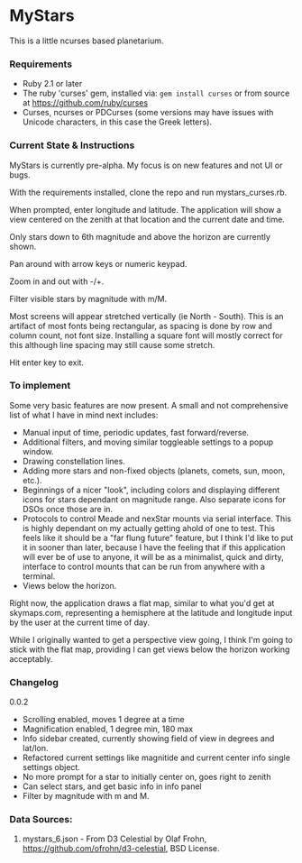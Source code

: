 # MyStars

This is a little ncurses based planetarium.

### Requirements

* Ruby 2.1 or later
* The ruby 'curses' gem, installed via:
  `gem install curses`
  or from source at https://github.com/ruby/curses
* Curses, ncurses or PDCurses (some versions may have issues with Unicode characters, in this case the Greek letters).

### Current State & Instructions

MyStars is currently pre-alpha.  My focus is on new features and not UI or bugs.

With the requirements installed, clone the repo and run mystars\_curses.rb.

When prompted, enter longitude and latitude.  The application will show a view centered on the zenith at that location and the current date and time.

Only stars down to 6th magnitude and above the horizon are currently shown.

Pan around with arrow keys or numeric keypad.

Zoom in and out with -/+.

Filter visible stars by magnitude with m/M.

Most screens will appear stretched vertically (ie North - South).  This is an artifact of most fonts being rectangular, as spacing is done by row and column count, not font size. Installing a square font will mostly correct for this although line spacing may still cause some stretch.

Hit enter key to exit.

### To implement

Some very basic features are now present.  A small and not comprehensive list of what I have in mind next includes:

* Manual input of time, periodic updates, fast forward/reverse.
* Additional filters, and moving similar toggleable settings to a popup window.
* Drawing constellation lines.
* Adding more stars and non-fixed objects (planets, comets, sun, moon, etc.).
* Beginnings of a nicer "look", including colors and displaying different icons for stars dependant on magnitude range.  Also separate icons for DSOs once those are in.
* Protocols to control Meade and nexStar mounts via serial interface.  This is highly dependant on my actually getting ahold of one to test.  This feels like it should be a "far flung future" feature, but I think I'd like to put it in sooner than later, because I have the feeling that if this application will ever be of use to anyone, it will be as a minimalist, quick and dirty, interface to control mounts that can be run from anywhere with a terminal. 
* Views below the horizon.

Right now, the application draws a flat map, similar to what you'd get at skymaps.com, representing a hemisphere at the latitude and longitude input by the user at the current time of day.

While I originally wanted to get a perspective view going, I think I'm going to stick with the flat map, providing I can get views below the horizon working acceptably.

### Changelog

0.0.2
* Scrolling enabled, moves 1 degree at a time
* Magnification enabled, 1 degree min, 180 max
* Info sidebar created, currently showing field of view in degrees and lat/lon.
* Refactored current settings like magnitide and current center info single settings object.
* No more prompt for a star to initially center on, goes right to zenith
* Can select stars, and get basic info in info panel
* Filter by magnitude with m and M.

### Data Sources:

1. mystars\_6.json - From D3 Celestial by Olaf Frohn, https://github.com/ofrohn/d3-celestial, BSD License.
